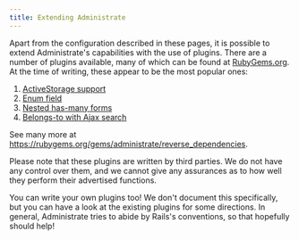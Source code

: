 ```yaml
---
title: Extending Administrate
---
```


Apart from the configuration described in these pages, it is possible to
extend Administrate's capabilities with the use of plugins. There are a
number of plugins available, many of which can be found at [RubyGems.org].
At the time of writing, these appear to be the most popular ones:

1. [ActiveStorage support](https://github.com/Dreamersoul/administrate-field-active_storage)
2. [Enum field](https://github.com/Valiot/administrate-field-enum)
3. [Nested has-many forms](https://github.com/nickcharlton/administrate-field-nested_has_many)
4. [Belongs-to with Ajax search](https://github.com/fishbrain/administrate-field-belongs_to_search)

See many more at https://rubygems.org/gems/administrate/reverse_dependencies.

Please note that these plugins are written by third parties. We do not
have any control over them, and we cannot give any assurances as to how
well they perform their advertised functions.

You can write your own plugins too! We don't document this specifically,
but you can have a look at the existing plugins for some directions.
In general, Administrate tries to abide by Rails's conventions, so that
hopefully should help!

[RubyGems.org]: https://rubygems.org
